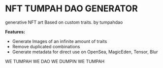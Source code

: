 # NFT TUMPAH DAO GENERATOR

generative NFT art Based on custom traits. by tumpahdao

**Features:**

- Generate Images of an infinite amount of traits
- Remove duplicated combinations
- Generate metadata for direct use on OpenSea, MagicEden, Tensor, Blur

WE TUMPAH WE DAO
WE DUMPIN WE TUMPAH
